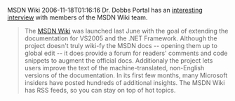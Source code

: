 MSDN Wiki
2006-11-18T01:16:16
Dr. Dobbs Portal has an [interesting interview](http://www.ddj.com/blog/windowsblog/archives/2006/11/msdn_wiki_whats.html) with members of the MSDN Wiki team.

> The [MSDN Wiki](http://msdnwiki.microsoft.com/en-us/mtpswiki/default.aspx) was launched last June with the goal of extending the documentation for VS2005 and the .NET Framework. Although the project doesn't truly wiki-fy the MSDN docs -- opening them up to global edit -- it does provide a forum for readers' comments and code snippets to augment the official docs. Additionaly the project lets users improve the text of the machine-translated, non-English versions of the documentation. In its first few months, many Microsoft insiders have posted hundreds of additional insights. The MSDN Wiki has RSS feeds, so you can stay on top of hot topics.

  

